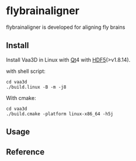 # flybrainaligner
flybrainaligner is developed for aligning fly brains

## Install

Install Vaa3D in Linux with [Qt][]4 with [HDF5][](>v1.8.14).

with shell script:
```
cd vaa3d
./build.linux -B -m -j8
```
With cmake:
```
cd vaa3d
./build.cmake -platform linux-x86_64 -h5j
```
## Usage


## Reference


##

[Qt]: https://www.qt.io/
[HDF5]: https://support.hdfgroup.org/HDF5/
